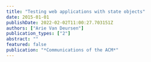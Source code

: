 ```yaml
---
title: "Testing web applications with state objects"
date: 2015-01-01
publishDate: 2022-02-02T11:00:27.703151Z
authors: ["Arie Van Deursen"]
publication_types: ["2"]
abstract: ""
featured: false
publication: "*Communications of the ACM*"
---
```


